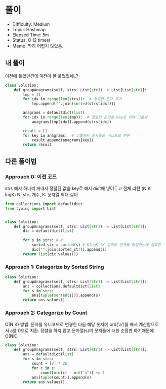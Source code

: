 # 풀이
- Difficulty:  Medium
- Topic:  Hashmap
- Elapsed Time:  5m
- Status:  O (2 times)
- Memo: 딱히 어렵지 않았음.

## 내 풀이
이전에 풀었던건데 이전에 잘 풀었었네..?
```py
class Solution:
    def groupAnagrams(self, strs: List[str]) -> List[List[str]]:
        tmp = []
        for idx in range(len(strs)):  # 정렬한 문자 추가
            tmp.append("".join(sorted(strs[idx])))

        anagrams = defaultdict(list)
        for idx in range(len(tmp)):  # 정렬한 문자를 key로 하여 그룹화
            anagrams[tmp[idx]].append(strs[idx])

        result = []
        for key in anagrams:  # 그룹화된 문자들을 리스트로 변환
            result.append(anagrams[key])
        return result
```

## 다른 풀이법
### Approach 0: 이전 코드
strs 에서 하나씩 꺼내서 정렬된 값을 key로 해서 dict에 넣어두고 전체 리턴 (N K logK) N: strs 개수, K: 문자열 최대 길이
```py
from collections import defaultdict
from typing import List


class Solution:
    def groupAnagrams(self, strs: List[str]) -> List[List[str]]:
        dic = defaultdict(list)
        
        for s in strs: # N
            sorted_str = sorted(s) # KlogK (K 길이의 문자를 정렬하는데 필요한 시간)
            dic["".join(sorted_str)].append(s)
        return list(dic.values())
```

### Approach 1: Categorize by Sorted String
```py
class Solution:
    def groupAnagrams(self, strs: List[str]) -> List[List[str]]:
        ans = collections.defaultdict(list)
        for s in strs:
            ans[tuple(sorted(s))].append(s)
        return ans.values()
```

### Approach 2: Categorize by Count
O(N K) 방법: 문자를 유니코드로 변경한 다음 해당 숫자에 ord('a')를 빼서 계산함으로서 a를 0으로 치환. 정렬을 하지 않고 문자열(s)의 문자들에 대한 순환만 하기때문에 O(NK)
```py
class Solution:
    def groupAnagrams(self, strs: List[str]) -> List[List[str]]:
        ans = defaultdict(list)
        for s in strs:
            count = [0] * 26
            for c in s:
                count[ord(c) - ord("a")] += 1
            ans[tuple(count)].append(s)
        return ans.values()
```
